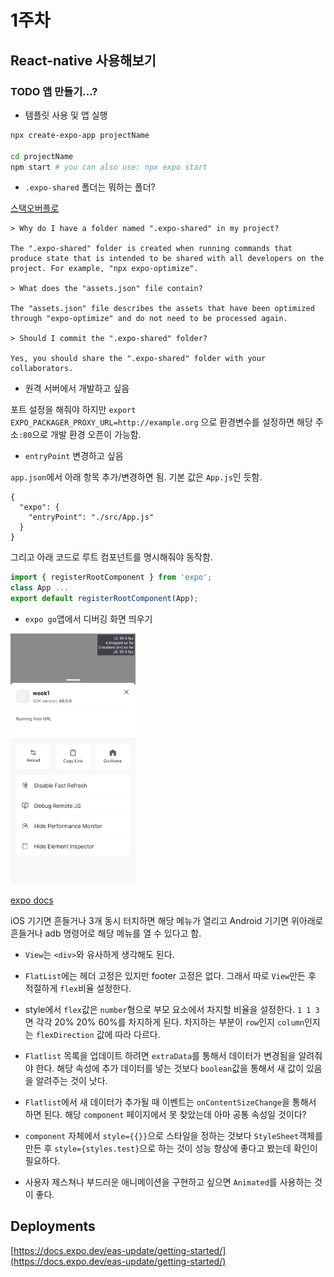 # 1주차

## React-native 사용해보기

### TODO 앱 만들기...?

- 템플릿 사용 및 앱 실행

```bash
npx create-expo-app projectName

cd projectName
npm start # you can also use: npx expo start
```

- `.expo-shared` 폴더는 뭐하는 폴더?

[스택오버플로](https://stackoverflow.com/questions/67853337/is-necessary-to-git-ignore-expo-shared-folder-in-react-native-project)
```
> Why do I have a folder named ".expo-shared" in my project?

The ".expo-shared" folder is created when running commands that produce state that is intended to be shared with all developers on the project. For example, "npx expo-optimize".

> What does the "assets.json" file contain?

The "assets.json" file describes the assets that have been optimized through "expo-optimize" and do not need to be processed again.

> Should I commit the ".expo-shared" folder?

Yes, you should share the ".expo-shared" folder with your collaborators.
```


- 원격 서버에서 개발하고 싶음

포트 설정을 해줘야 하지만 `export EXPO_PACKAGER_PROXY_URL=http://example.org` 으로 환경변수를 설정하면 해당 주소`:80`으로 개발 환경 오픈이 가능함.


- `entryPoint` 변경하고 싶음

`app.json`에서 아래 항목 추가/변경하면 됨. 기본 값은 `App.js`인 듯함.
```
{
  "expo": {
    "entryPoint": "./src/App.js"
  }
}
```
그리고 아래 코드로 루트 컴포넌트를 명시해줘야 동작함.
```javascript
import { registerRootComponent } from 'expo';
class App ...
export default registerRootComponent(App);
```


- `expo go`앱에서 디버깅 화면 띄우기
<img src="./img/Screenshot_20220921-202414_Expo%20Go.png" alt="디버깅화면" style="width:200px;"/>

[expo docs](https://docs.expo.dev/workflow/debugging/)

iOS 기기면 흔들거나 3개 동시 터치하면 해당 메뉴가 열리고 Android 기기면 위아래로 흔들거나 adb 명령어로 해당 메뉴를 열 수 있다고 함.


- `View`는 `<div>`와 유사하게 생각해도 된다.

- `FlatList`에는 헤더 고정은 있지만 footer 고정은 없다. 그래서 따로 `View`만든 후 적절하게 `flex`비율 설정한다.

- style에서 `flex`값은 `number`형으로 부모 요소에서 차지할 비율을 설정한다. `1 1 3`면 각각 20% 20% 60%를 차지하게 된다. 차지하는 부분이 `row`인지 `column`인지는 `flexDirection` 값에 따라 다르다.

- `Flatlist` 목록을 업데이트 하려면 `extraData`를 통해서 데이터가 변경됨을 알려줘야 한다. 해당 속성에 추가 데이터를 넣는 것보다 `boolean`값을 통해서 새 값이 있음을 알려주는 것이 낫다.

- `Flatlist`에서 새 데이터가 추가될 때 이벤트는 `onContentSizeChange`을 통해서 하면 된다. 해당 `component` 페이지에서 못 찾았는데 아마 공통 속성일 것이다?

- `component` 자체에서 `style={{}}`으로 스타일을 정하는 것보다 `StyleSheet`객체를 만든 후 `style={styles.test}`으로 하는 것이 성능 향상에 좋다고 봤는데 확인이 필요하다.

- 사용자 제스쳐나 부드러운 애니메이션을 구현하고 싶으면 `Animated`를 사용하는 것이 좋다.


## Deployments

[https://docs.expo.dev/eas-update/getting-started/](https://docs.expo.dev/eas-update/getting-started/)



